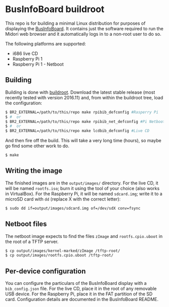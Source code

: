 BusInfoBoard buildroot
======================

This repo is for building a minimal Linux distribution for purposes of
displaying the [BusInfoBoard][bib]. It contains just the software
required to run the Midori web browser and it automatically logs in
to a non-root user to do so.

The following platforms are supported:

*  i686 live CD
*  Raspberry Pi 1
*  Raspberry Pi 1 - Netboot

Building
--------

Building is done with [buildroot][br]. Download the latest stable
release (most recently tested with version 2016.11) and, from within the
buildroot tree, load the configuration:

```bash
$ BR2_EXTERNAL=/path/to/this/repo make rpibib_defconfig #Rasperry Pi
$ #  or
$ BR2_EXTERNAL=/path/to/this/repo make rpibib_net_defconfig #Pi Netboot
$ #  or
$ BR2_EXTERNAL=/path/to/this/repo make lcdbib_defconfig #Live CD
```

And then fire off the build. This will take a very long time (hours), so
maybe go find some other work to do.

```bash
$ make
```

Writing the image
-----------------

The finished images are in the `output/images/` directory. For the live
CD, it will be named `rootfs.iso`; burn it using the tool of your choice (also
works in VirtualBox). For the Raspberry Pi, it will be named `sdcard.img`;
write it to a microSD card with `dd` (replace X with the correct letter):

```bash
$ sudo dd if=output/images/sdcard.img of=/dev/sdX conv=fsync
```

Netboot files
-------------

The netboot image expects to find the files `zImage` and `rootfs.cpio.uboot` in
the root of a TFTP server.

```bash
$ cp output/images/kernel-marked/zImage /tftp-root/
$ cp output/images/rootfs.cpio.uboot /tftp-root/
```

Per-device configuration
------------------------

You can configure the particulars of the BusInfoBoard display with a
`bib_config.json` file. For the live CD, place it in the root of any removable
USB device. For the Raspberry Pi, place it in the FAT partition of the SD
card. Configuration details are documented in the BusInfoBoard README.

[bib]: https://github.com/umts/BusInfoBoard/
[br]: https://buildroot.uclibc.org/
